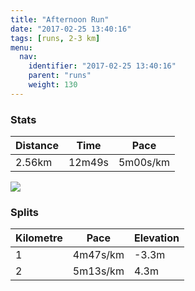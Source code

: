 ```yaml
---
title: "Afternoon Run"
date: "2017-02-25 13:40:16"
tags: [runs, 2-3 km]
menu:
  nav:
    identifier: "2017-02-25 13:40:16"
    parent: "runs"
    weight: 130
---
```


### Stats

| Distance | Time | Pace |
|----------|------|------|
|2.56km|12m49s|5m00s/km|

<img src='https://maps.googleapis.com/maps/api/staticmap?maptype=roadmap&path=enc:wnjeIf|vL^wEnDyB~DpEwJvEH{F`DiBbDTdBnDaKnEFcGfCiCtC@fBvDsKpEQiDrB_FdEChBbDcKjFSoAjCwDmCdF&key=AIzaSyAfqMeaZ1CCJFGP5cWud__oZnT_Pybg-1M&size=800x800&markers=color:yellow|label:S|53.47068,-2.25236&markers=color:green|label:F|53.47037,-2.252870000000001'>

### Splits

| Kilometre | Pace | Elevation |
|------|------|-----------|
|1|4m47s/km|-3.3m|
|2|5m13s/km|4.3m|
